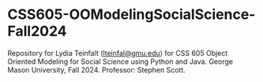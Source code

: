 # CSS605-OOModelingSocialScience-Fall2024
Repository for Lydia Teinfalt (lteinfal@gmu.edu) for CSS 605 Object Oriented Modeling for Social Science using Python and Java. George Mason University, Fall 2024. Professor: Stephen Scott.
